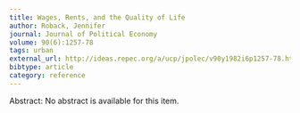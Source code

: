 ```yaml
---
title: Wages, Rents, and the Quality of Life
author: Roback, Jennifer
journal: Journal of Political Economy
volume: 90(6):1257-78
tags: urban
external_url: http://ideas.repec.org/a/ucp/jpolec/v90y1982i6p1257-78.html
bibtype: article
category: reference
---
```

Abstract: No abstract is available for this item.
